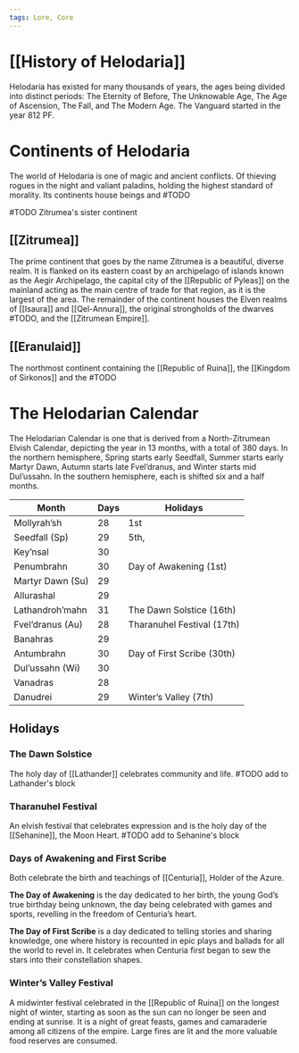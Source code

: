 ```yaml
---
tags: Lore, Core
---
```

# [[History of Helodaria]]
Helodaria has existed for many thousands of years, the ages being divided into distinct periods: The Eternity of Before, The Unknowable Age, The Age of Ascension, The Fall, and The Modern Age. The Vanguard started in the year 812 PF.
# Continents of Helodaria

The world of Helodaria is one of magic and ancient conflicts. Of thieving rogues in the night and valiant paladins, holding the highest standard of morality. Its continents house beings and #TODO

#TODO Zitrumea's sister continent
## [[Zitrumea]]

The prime continent that goes by the name Zitrumea is a beautiful, diverse realm. It is flanked on its eastern coast by an archipelago of islands known as the Aegir Archipelago, the capital city of the [[Republic of Pyleas]] on the mainland acting as the main centre of trade for that region, as it is the largest of the area. The remainder of the continent houses the Elven realms of [[Isaura]] and [[Qel-Annura]], the original strongholds of the dwarves #TODO, and the [[Zitrumean Empire]].
## [[Eranulaid]]

The northmost continent containing the [[Republic of Ruina]], the [[Kingdom of Sirkonos]] and the  #TODO
# The Helodarian Calendar

The Helodarian Calendar is one that is derived from a North-Zitrumean Elvish Calendar, depicting the year in 13 months, with a total of 380 days. In the northern hemisphere, Spring starts early Seedfall, Summer starts early Martyr Dawn, Autumn starts late Fvel’dranus, and Winter starts mid Dul’ussahn. In the southern hemisphere, each is shifted six and a half months.

|  Month |  Days | Holidays  |
|---|---|---|
|Mollyrah’sh|28|1st|
|Seedfall (Sp)|29|5th,|
|Key’nsal|30||
|Penumbrahn|30|Day of Awakening (1st)|
|Martyr Dawn (Su)|29||
|Allurashal|29||
|Lathandroh’mahn|31|The Dawn Solstice (16th)|
|Fvel’dranus (Au)|28|Tharanuhel Festival (17th)|
|Banahras|29||
|Antumbrahn|30|Day of First Scribe (30th)|
|Dul’ussahn (Wi)|30||
|Vanadras|28||
|Danudrei|29|Winter’s Valley (7th)|
## Holidays
### The Dawn Solstice
The holy day of [[Lathander]] celebrates community and life. #TODO add to Lathander's block
### Tharanuhel Festival
An elvish festival that celebrates expression and is the holy day of the [[Sehanine]], the Moon Heart. #TODO add to Sehanine's block
### Days of Awakening and First Scribe
Both celebrate the birth and teachings of [[Centuria]], Holder of the Azure. 

**The Day of Awakening** is the day dedicated to her birth, the young God’s true birthday being unknown, the day being celebrated with games and sports, revelling in the freedom of Centuria’s heart. 

**The Day of First Scribe** is a day dedicated to telling stories and sharing knowledge, one where history is recounted in epic plays and ballads for all the world to revel in. It celebrates when Centuria first began to sew the stars into their constellation shapes.
### Winter’s Valley Festival
A midwinter festival celebrated in the [[Republic of Ruina]] on the longest night of winter, starting as soon as the sun can no longer be seen and ending at sunrise. It is a night of great feasts, games and camaraderie among all citizens of the empire. Large fires are lit and the more valuable food reserves are consumed.